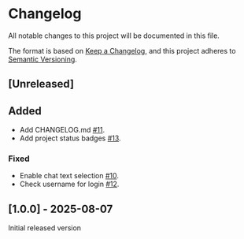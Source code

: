 # Changelog

All notable changes to this project will be documented in this file.

The format is based on [Keep a Changelog](https://keepachangelog.com/en/1.1.0/),
and this project adheres to [Semantic Versioning](https://semver.org/spec/v2.0.0.html).

## [Unreleased]

## Added
- Add CHANGELOG.md [#11](https://github.com/alkuinvito/chat-client/pull/11).
- Add project status badges [#13](https://github.com/alkuinvito/chat-client/pull/13).

### Fixed
- Enable chat text selection [#10](https://github.com/alkuinvito/chat-client/pull/10).
- Check username for login [#12](https://github.com/alkuinvito/chat-client/pull/12).

## [1.0.0] - 2025-08-07

Initial released version
